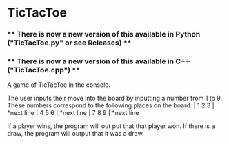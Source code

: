 # TicTacToe
### ** There is now a new version of this available in Python ("TicTacToe.py" or see Releases) **
### ** There is now a new version of this available in C++ ("TicTacToe.cpp") **
 
 A game of TicTacToe in the console.

 The user inputs their move into the board by inputting a number from 1 to 9. These numbers correspond to the following places on the board:
 | 1 2 3 | *next line
 | 4 5 6 | *next line
 | 7 8 9 | *next line 

 If a player wins, the program will out put that that player won. If there is a draw, the program will output that it was a draw.
